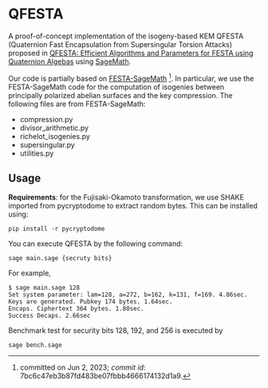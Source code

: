 # QFESTA

A proof-of-concept implementation of the isogeny-based KEM
QFESTA (Quaternion Fast Encapsulation from Supersingular Torsion Attacks)
proposed in [QFESTA: Efficient Algorithms and Parameters for FESTA using Quaternion Algebas](https://eprint.iacr.org/2023/1468)
using [SageMath](https://www.sagemath.org).

Our code is partially based on 
[FESTA-SageMath](https://github.com/FESTA-PKE/FESTA-SageMath/tree/main) [^1].
In particular, we use the FESTA-SageMath code for
the computation of isogenies between principally polarized abelian surfaces
and the key compression.
The following files are from FESTA-SageMath:
- compression.py
- divisor_arithmetic.py
- richelot_isogenies.py
- supersingular.py
- utilities.py

[^1]: committed on Jun 2, 2023; *commit id*: 7bc6c47eb3b87fd483be07fbbb4666174132d1a9.

## Usage
**Requirements**:
for the Fujisaki-Okamoto transformation,
we use SHAKE imported from pycryptodome to extract random bytes. This can be installed using:
```
pip install -r pycryptodome
```

You can execute QFESTA by the following command:
```
sage main.sage {secruty bits}
```
For example,
```
$ sage main.sage 128
Set system parameter: lam=128, a=272, b=162, k=131, f=169. 4.86sec.
Keys are generated. Pubkey 174 bytes. 1.64sec.
Encaps. Ciphertext 364 bytes. 1.80sec.
Success Decaps. 2.66sec
```

Benchmark test for security bits 128, 192, and 256 is executed by
```
sage bench.sage
```

